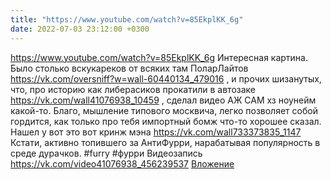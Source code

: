 ```yaml
---
title: "https://www.youtube.com/watch?v=85EkplKK_6g"
date: 2022-07-03 23:12:00 +0300
---
```


https://www.youtube.com/watch?v=85EkplKK_6g
Интересная картина. Было столько вскукареков от всяких там ПоларЛайтов https://vk.com/oversniff?w=wall-60440134_479016 , и прочих шизанутых, что, про историю как либерасиков прокатили в автозаке https://vk.com/wall41076938_10459 , сделал видео АЖ САМ хз ноунейм какой-то. Благо, мышление типового москвича, легко позволяет собой гордится, как только про тебя импортный бомж что-то хорошее сказал.
Нашел у вот это вот кринж мэна https://vk.com/wall733373835_1147
Кстати, активно топившего за АнтиФурри, нарабатывая популярность в среде дурачков.
#furry #фурри
Видеозапись
<a class="vk-attach" href="https://vk.com/video41076938_456239537">https://vk.com/video41076938_456239537</a>
<a class="vk-attach" href="https://vk.com/video41076938_456239537">Вложение</a>
